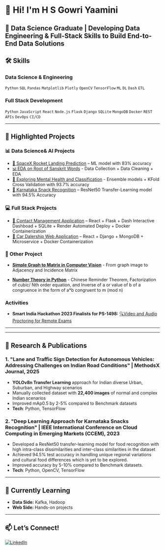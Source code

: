 # 👋 Hi! I'm H S Gowri Yaamini
🌱 **Data Science Graduate | Developing Data Engineering & Full-Stack Skills to Build End-to-End Data Solutions**
---

## **🛠️ Skills**  

### **Data Science & Engineering**  
`Python` `SQL` `Pandas` `Matplotlib` `Plotly` `OpenCV` `TensorFlow` `ML` `DL` `Dash` `ETL` 

### **Full Stack Development**  
`Python` `JavaScript` `React` `Node.js` `Flask` `Django` `SQLite` `MongoDB` `Docker` `REST APIs` `DevOps` `CI/CD`

---

## **📂 Highlighted Projects**  

### **📊 Data Science& AI Projects**  
- [🚀 SpaceX Rocket Landing Prediction](https://github.com/GYaamini/Applied-Data-Science-Capstone-Project) – ML model with 83% accuracy  
- [🕉️ EDA on Root of Sanskrit Words](https://www.kaggle.com/code/hsgowriyaamini/sanskrit-words-data-cleaning-and-visualisation/notebook?scriptVersionId=231168219) - Data Collection + Data Cleaning + EDA
- [🧠 Exploring Mental Health and Classification](https://www.kaggle.com/competitions/playground-series-s4e11/leaderboard) - Ensemble models + KFold Cross Validation with 93.7% accuracy
- [🍕 Karnataka Snack Recognition](https://github.com/GYaamini/Karnataka-Snacks-Recognition)  – ResNet50 Transfer-Learning model with 94.5% Accuracy
 

### **💻 Full Stack Projects**  
- [📒 Contact Management Application](https://github.com/GYaamini/Contact-Book-Fullstack) – React + Flask + Dash Interactive Dashboad + SQLite + Render Automated Deploy + Docker Containerization  
- [🚗 Car Dalership Web Application](https://github.com/GYaamini/Car_Dealership_fullstack_developer_capstone) – React + Django + MongoDB + Microservice + Docker Containerization

### **🔗️ Other Project**
- **[Simple Graph to Matrix in Computer Vision](https://github.com/GYaamini/Simple-graph-to-matrix-in-ComputerVision)** - From graph image to Adjacency and Incidence Matrix 

- **[Number Theory in Python](https://github.com/GYaamini/NumberTheory-Implementation-Python)** - Chinese Reminder Theorem, Factorization of cubic/ Nth order equation, and Inverse of a or value of b of a congruence in the form of a*b congruent to m (mod n)

### **Activities**  
- **Smart India Hackathon 2023 Finalists for PS-1498:** [🔍Video and Audio Proctoring for Remote Exams](https://github.com/GYaamini/Video-Audio-Proctoring) 

---
---
## 📝 Research & Publications 
### **1. "Lane and Traffic Sign Detection for Autonomous Vehicles: Addressing Challenges on Indian Road Conditions"** | MethodsX Journal, 2025
- **YOLOv8n Transfer Learning** approach for Indian diverse Urban, Suburban, and Highway scenarios
- Manually collected dataset with **22,400 images** of normal and complex Indian scenarios
- Improved mAp0.5 by 2-5% compared to Benchmark datasets 
- **Tech**: Python, TensorFlow
### **2. "Deep Learning Approach for Karnataka Snacks Recognition"** | IEEE International Conference on Cloud Computing in Emerging Markets (CCEM), 2023  
- Developed a ResNet50 transfer-learning model for food recognition with high intra-class dissimilarities and inter-class similarities in the dataset
- Achieved 94.5% test accuracy in handling unique regional variations and cultural food differences which is yet to be explored.  
- Improved accuracy by 5-10% compared to Benchmark datasets.  
- **Tech**: Python, OpenCV, TensorFlow

---
## **🎯 Currently Learning**  
- **Data Side:** Kafka, Hadoop 
- **Web Side:** Hands-on projects  

---

## **📫 Let’s Connect!**  
[![LinkedIn](https://img.shields.io/badge/LinkedIn-0077B5?style=flat&logo=linkedin)](https://www.linkedin.com/in/h-s-gowri-yaamini-42839722a)  
